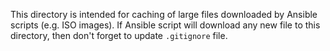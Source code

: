 This directory is intended for caching of large files downloaded by Ansible
scripts (e.g. ISO images). If Ansible script will download any new file
to this directory, then don't forget to update `.gitignore` file.